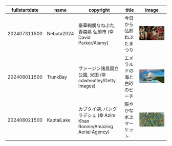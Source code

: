 |fullstartdate|name|copyright|title|image|
|--|--|--|--|--|
202407311500|Nebuta2024|豪華絢爛なねぷた, 青森県 弘前市 (© David Parker/Alamy)|今日から弘前ねぷたまつり|![](/ja-JP/2024/08/202407311500Nebuta2024.jpg)|
202408011500|TrunkBay|ヴァージン諸島国立公園, 米国 (© cdwheatley/Getty Images)|エメラルドの海と白砂のビーチ|![](/ja-JP/2024/08/202408011500TrunkBay.jpg)|
202408021500|KaptaiLake|カプタイ湖, バングラデシュ (© Azim Khan Ronnie/Amazing Aerial Agency)|賑やかな水上マーケット|![](/ja-JP/2024/08/202408021500KaptaiLake.jpg)|
